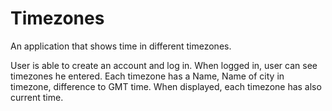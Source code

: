 Timezones
=========
An application that shows time in different timezones.

User is able to create an account and log in. When logged in, user can see timezones he entered.
Each timezone has a Name, Name of city in timezone, difference to GMT time. When displayed, each timezone has also current time.
